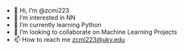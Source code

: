 - 👋 Hi, I’m @zcmi223
- 👀 I’m interested in NN
- 🌱 I’m currently learning Python
- 💞️ I’m looking to collaborate on Machine Learning Projects
- 📫 How to reach me zcmi223@uky.edu

<!---
zcmi223/zcmi223 is a ✨ special ✨ repository because its `README.md` (this file) appears on your GitHub profile.
You can click the Preview link to take a look at your changes.
--->

